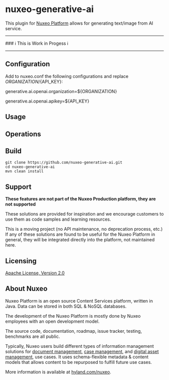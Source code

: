 # nuxeo-generative-ai

This plugin for [Nuxeo Platform](http://hyland/com/nuxeo) allows for generating text/image from AI service.

<hr>
### ℹ️ This is Work in Progess ℹ️

<hr>

## Configuration

Add to nuxeo.conf the following configurations and replace ${ORGANIZATION}/${API_KEY}:

generative.ai.openai.organization=${ORGANIZATION}

generative.ai.openai.apikey=${API_KEY}

## Usage


## Operations



## Build

```
git clone https://github.com/nuxeo-generative-ai.git
cd nuxeo-generative-ai
mvn clean install
```


## Support

**These features are not part of the Nuxeo Production platform, they are not supported**

These solutions are provided for inspiration and we encourage customers to use them as code samples and learning resources.

This is a moving project (no API maintenance, no deprecation process, etc.) If any of these solutions are found to be useful for the Nuxeo Platform in general, they will be integrated directly into the platform, not maintained here.

## Licensing

[Apache License, Version 2.0](http://www.apache.org/licenses/LICENSE-2.0)

## About Nuxeo

Nuxeo Platform is an open source Content Services platform, written in Java.
Data can be stored in both SQL & NoSQL databases.

The development of the Nuxeo Platform is mostly done by Nuxeo employees with an
open development model.

The source code, documentation, roadmap, issue tracker, testing, benchmarks are
all public.

Typically, Nuxeo users build different types of information management solutions
for [document management](https://www.nuxeo.com/solutions/document-management/),
[case management](https://www.nuxeo.com/solutions/case-management/), and
[digital asset
management](https://www.nuxeo.com/solutions/dam-digital-asset-management/), use
cases. It uses schema-flexible metadata & content models that allows content to
be repurposed to fulfill future use cases.

More information is available at [hyland.com/nuxeo](https://hyland.com/nuxeo).
